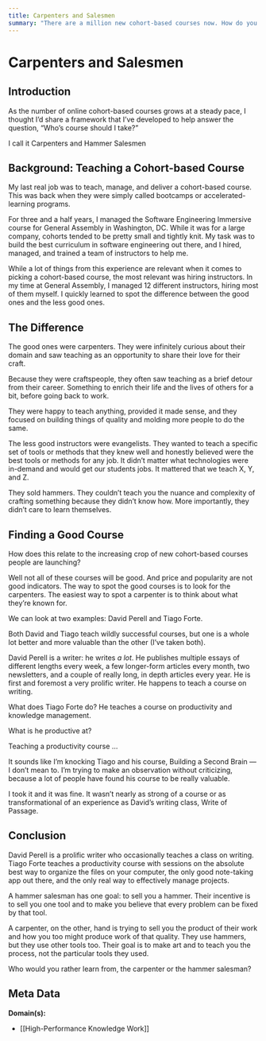 ```yaml
---
title: Carpenters and Salesmen
summary: "There are a million new cohort-based courses now. How do you know which ones to take?"
---
```


# Carpenters and Salesmen

## Introduction

As the number of online cohort-based courses grows at a steady pace, I thought I’d share a framework that I’ve developed to help answer the question, “Who’s course should I take?”

I call it Carpenters and Hammer Salesmen

## Background: Teaching a Cohort-based Course

My last real job was to teach, manage, and deliver a cohort-based course. This was back when they were simply called bootcamps or accelerated-learning programs.

For three and a half years, I managed the Software Engineering Immersive course for General Assembly in Washington, DC. While it was for a large company, cohorts tended to be pretty small and tightly knit. My task was to build the best curriculum in software engineering out there, and I hired, managed, and trained a team of instructors to help me.

While a lot of things from this experience are relevant when it comes to picking a cohort-based course, the most relevant was hiring instructors. In my time at General Assembly, I managed 12 different instructors, hiring most of them myself. I quickly learned to spot the difference between the good ones and the less good ones.

## The Difference

The good ones were carpenters. They were infinitely curious about their domain and saw teaching as an opportunity to share their love for their craft.

Because they were craftspeople, they often saw teaching as a brief detour from their career. Something to enrich their life and the lives of others for a bit, before going back to work.

They were happy to teach anything, provided it made sense, and they focused on building things of quality and molding more people to do the same.

The less good instructors were evangelists. They wanted to teach a specific set of tools or methods that they knew well and honestly believed were the best tools or methods for any job. It didn’t matter what technologies were in-demand and would get our students jobs. It mattered that we teach X, Y, and Z.

They sold hammers. They couldn’t teach you the nuance and complexity of crafting something because they didn’t know how. More importantly, they didn’t care to learn themselves.

## Finding a Good Course

How does this relate to the increasing crop of new cohort-based courses people are launching?

Well not all of these courses will be good. And price and popularity are not good indicators. The way to spot the good courses is to look for the carpenters. The easiest way to spot a carpenter is to think about what they’re known for.

We can look at two examples: David Perell and Tiago Forte.

Both David and Tiago teach wildly successful courses, but one is a whole lot better and more valuable than the other (I’ve taken both).

David Perell is a writer: he writes _a lot_. He publishes multiple essays of different lengths every week, a few longer-form articles every month, two newsletters, and a couple of really long, in depth articles every year. He is first and foremost a very prolific writer. He happens to teach a course on writing.

What does Tiago Forte do? He teaches a course on productivity and knowledge management.

What is he productive at?

Teaching a productivity course … 

It sounds like I’m knocking Tiago and his course, Building a Second Brain — I don’t mean to. I’m trying to make an observation without criticizing, because a lot of people have found his course to be really valuable.

I took it and it was fine. It wasn’t nearly as strong of a course or as transformational of an experience as David’s writing class, Write of Passage.

## Conclusion

David Perell is a prolific writer who occasionally teaches a class on writing. Tiago Forte teaches a productivity course with sessions on the absolute best way to organize the files on your computer, the only good note-taking app out there, and the only real way to effectively manage projects. 

A hammer salesman has one goal: to sell you a hammer. Their incentive is to sell you one tool and to make you believe that every problem can be fixed by that tool.

A carpenter, on the other, hand is trying to sell you the product of their work and how you too might produce work of that quality. They use hammers, but they use other tools too. Their goal is to make art and to teach you the process, not the particular tools they used. 

Who would you rather learn from, the carpenter or the hammer salesman?

## Meta Data

**Domain(s):**
- [[High-Performance Knowledge Work]]

